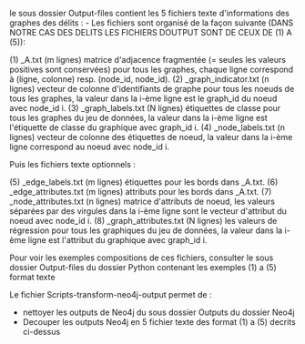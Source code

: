 
le sous dossier Output-files contient les 5 fichiers texte d'informations des graphes des délits :
    - Les fichiers sont organisé de la façon suivante (DANS NOTRE CAS DES DELITS LES FICHIERS DOUTPUT SONT DE CEUX DE (1) A (5)):
        
(1) _A.txt (m lignes) matrice d'adjacence fragmentée (= seules les valeurs positives sont conservées) pour tous les graphes, chaque ligne correspond à (ligne, colonne) resp. (node_id, node_id).
(2) _graph_indicator.txt (n lignes) vecteur de colonne d'identifiants de graphe pour tous les noeuds de tous les graphes, la valeur dans la i-ème ligne est le graph_id du noeud avec node_id i.
(3) _graph_labels.txt (N lignes) étiquettes de classe pour tous les graphes du jeu de données, la valeur dans la i-ème ligne est l'étiquette de classe du graphique avec graph_id i.
(4) _node_labels.txt (n lignes) vecteur de colonne des étiquettes de noeud, la valeur dans la i-ème ligne correspond au noeud avec node_id i.

Puis les fichiers texte optionnels :
    
(5) _edge_labels.txt (m lignes) étiquettes pour les bords dans _A.txt.
(6) _edge_attributes.txt (m lignes) attributs pour les bords dans _A.txt.
(7) _node_attributes.txt (n lignes) matrice d'attributs de noeud, les valeurs séparées par des virgules dans la i-ème ligne sont le vecteur d'attribut du noeud avec node_id i.
(8) _graph_attributes.txt (N lignes) les valeurs de régression pour tous les graphiques du jeu de données, la valeur dans la i-ème ligne est l'attribut du graphique avec graph_id i.


Pour voir les exemples compositions de ces fichiers, consulter le sous dossier Output-files du dossier Python contenant les exemples (1) a (5) format texte



Le fichier Scripts-transform-neo4j-output permet de :  
- nettoyer les outputs de Neo4j du sous dossier Outputs du dossier Neo4j
- Decouper les outputs Neo4j en 5 fichier texte des format (1) a (5) decrits ci-dessus 

